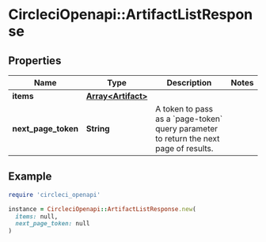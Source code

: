 # CircleciOpenapi::ArtifactListResponse

## Properties

| Name | Type | Description | Notes |
| ---- | ---- | ----------- | ----- |
| **items** | [**Array&lt;Artifact&gt;**](Artifact.md) |  |  |
| **next_page_token** | **String** | A token to pass as a &#x60;page-token&#x60; query parameter to return the next page of results. |  |

## Example

```ruby
require 'circleci_openapi'

instance = CircleciOpenapi::ArtifactListResponse.new(
  items: null,
  next_page_token: null
)
```

